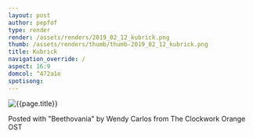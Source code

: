 ```yaml
---
layout: post
author: pepfof
type: render
render: /assets/renders/2019_02_12_kubrick.png
thumb: /assets/renders/thumb/thumb-2019_02_12_kubrick.png
title: Kubrick
navigation_override: /
aspect: 16:9
domcol: ^472a1e
spotisong:
---
```


<!--USER BEGIN 1-->

<!--USER END 1-->
<img src = "{{ page.render }}" class="image_main" alt="{{page.title}}">

<!--more-->
<!--USER BEGIN 2-->
Posted with "Beethovania" by Wendy Carlos from The Clockwork Orange OST
<!--USER END 2-->

